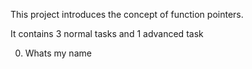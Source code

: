 This project introduces the concept of function pointers.

It contains 3 normal tasks and 1 advanced task

0. Whats my name